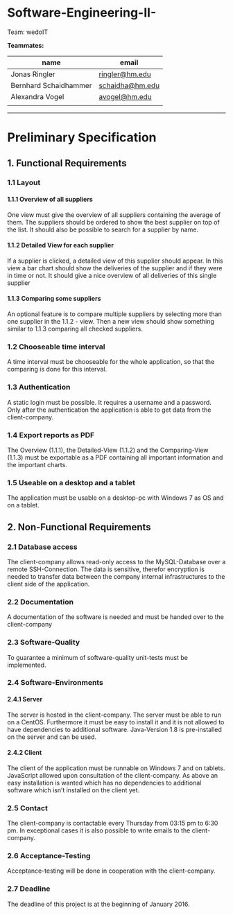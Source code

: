 # Software-Engineering-II- #
Team: wedoIT

**Teammates:**

| name        | email           |
|-------------|-----------------|
|Jonas Ringler| ringler@hm.edu  |
|Bernhard Schaidhammer|schaidha@hm.edu|
|Alexandra Vogel|avogel@hm.edu|
|             |                 |

- - - -

# Preliminary Specification

## 1.	Functional Requirements

### 1.1	Layout

#### 1.1.1	Overview of all suppliers
One view must give the overview of all suppliers containing the average of them. The suppliers should be ordered to show the best supplier on top of the list. It should also be possible to search for a supplier by name.

#### 1.1.2	Detailed View for each supplier
If a supplier is clicked, a detailed view of this supplier should appear. In this view a bar chart should show the deliveries of the supplier and if they were in time or not. It should give a nice overview of all deliveries of this single supplier

#### 1.1.3	Comparing some suppliers
An optional feature is to compare multiple suppliers by selecting more than one supplier in the 1.1.2 - view. Then a new view should show something similar to 1.1.3 comparing all checked suppliers.

### 1.2	Chooseable time interval
A time interval must be chooseable for the whole application, so that the comparing is done for this interval.

### 1.3	Authentication
A static login must be possible. It requires a username and a password. Only after the authentication the application is able to get data from the client-company.

### 1.4	Export reports as PDF
The Overview (1.1.1), the Detailed-View (1.1.2) and the Comparing-View (1.1.3) must be exportable as a PDF containing all important information and the important charts.

### 1.5	Useable on a desktop and a tablet
The application must be usable on a desktop-pc with Windows 7 as OS and on a tablet.



## 2.	Non-Functional Requirements

### 2.1	Database access
The client-company allows read-only access to the MySQL-Database over a remote SSH-Connection. The data is sensitive, therefor encryption is needed to transfer data between the company internal infrastructures to the client side of the application.

### 2.2	Documentation
A documentation of the software is needed and must be handed over to the client-company

### 2.3	Software-Quality
To guarantee a minimum of software-quality unit-tests must be implemented.

### 2.4	Software-Environments

#### 2.4.1	Server
The server is hosted in the client-company. The server must be able to run on a CentOS. Furthermore it must be easy to install it and it is not allowed to have dependencies to additional software. Java-Version 1.8 is pre-installed on the server and can be used. 

#### 2.4.2	Client
The client of the application must be runnable on Windows 7 and on tablets. JavaScript allowed upon consultation of the client-company. As above an easy installation is wanted which has no dependencies to additional software which isn’t installed on the client yet.

### 2.5	Contact
The client-company is contactable every Thursday from 03:15 pm to 6:30 pm. In exceptional cases it is also possible to write emails to the client-company.

### 2.6	Acceptance-Testing
Acceptance-testing will be done in cooperation with the client-company.

### 2.7	Deadline
The deadline of this project is at the beginning of January 2016.

